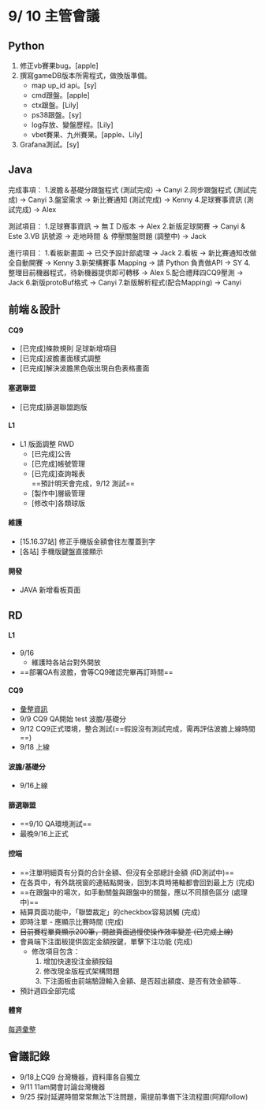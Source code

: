 # 9/ 10 主管會議

## Python

1. 修正vb賽果bug。[apple]
2. 撰寫gameDB版本所需程式，做換版準備。 
    - map up_id api。[sy]
    - cmd跟盤。[apple]
    - ctx跟盤。[Lily]
    - ps38跟盤。[sy]
    - log存放、變盤歷程。[Lily] 
    - vbet賽果、九州賽果。[apple、Lily]
3. Grafana測試。[sy]

## Java

完成事項：
1.波膽＆基礎分跟盤程式 (測試完成) -> Canyi
2.同步跟盤程式 (測試完成) -> Canyi
3.盤室需求 -> 新比賽通知 (測試完成) -> Kenny
4.足球賽事資訊 (測試完成) -> Alex

測試項目：
1.足球賽事資訊 -> 無ＩＤ版本 -> Alex
2.新版足球開賽 -> Canyi & Este
3.VB 訊號源 -> 走地時間 ＆ 停壓關盤問題 (調整中) -> Jack

進行項目：
1.看板新畫面 -> 已交予設計部處理 -> Jack
2.看板 -> 新比賽通知改做全自動開賽 -> Kenny
3.新架構賽事 Mapping -> 請 Python 負責做API -> SY
4.整理目前機器程式，待新機器提供即可轉移 -> Alex
5.配合禮拜四CQ9壓測 -> Jack
6.新版protoBuf格式 -> Canyi
7.新版解析程式(配合Mapping) -> Canyi



## 前端＆設計

#### CQ9
* [已完成]條款規則 足球新增項目
* [已完成]波膽畫面樣式調整
* [已完成]解決波膽黑色版出現白色表格畫面

#### 塞選聯盟
* [已完成]篩選聯盟跑版

#### L1
- L1 版面調整 RWD
    - [已完成]公告
    - [已完成]帳號管理
    - [已完成]查詢報表  
==預計明天會完成，9/12 測試==
    - [製作中]層級管理
    - [修改中]各類球版

#### 維護
* [15.16.37站] 修正手機版金額會往左覆蓋到字
* [各站] 手機版鍵盤直接顯示

#### 開發
* JAVA 新增看板頁面



## RD

#### L1
- 9/16
    - 維護時各站台對外開放
- ==部署QA有波膽，會等CQ9確認完畢再訂時間==

#### CQ9
- [彙整資訊](https://hackmd.io/JLPg68DdTPCiL4QtTGxneQ?view)
- 9/9  CQ9 QA開始 test 波膽/基礎分
- 9/12 CQ9正式環境，整合測試(==假設沒有測試完成，需再評估波膽上線時間==)
- 9/18 上線

#### 波膽/基礎分
- 9/16上線

#### 篩選聯盟
- ==9/10 QA環境測試==
- 最晚9/16上正式

#### 控端
- ==注單明細頁有分頁的合計金額、但沒有全部總計金額 (RD測試中)==
- 在各頁中，有外跳視窗的連結點開後，回到本頁時捲軸都會回到最上方 (完成)
- ==在跟盤中的場次，如手動關盤與跟盤中的關盤，應以不同顏色區分 (處理中)==
- 結算頁面功能中，「聯盟裁定」的checkbox容易誤觸 (完成)
- 即時注單 - 應顯示比賽時間 (完成)
- ~~目前賽程單頁顯示200筆，開啟頁面過慢使操作效率變差 (已完成上線)~~
- 會員端下注面板提供固定金額按鍵，單擊下注功能 (完成)
    - 修改項目包含：
        1. 增加快速投注金額按鈕
        2. 修改現金版程式架構問題
        3. 下注面板由前端驗證輸入金額、是否超出額度、是否有效金額等..
- 預計週四全部完成

#### 體育
[每週彙整](https://hackmd.io/IH944rIgS9yk1BSy49_l9w)


## 會議記錄
- 9/18上CQ9 台灣機器，資料庫各自獨立
- 9/11 11am開會討論台灣機器
- 9/25 探討延遲時間常常無法下注問題，需提前準備下注流程圖(阿翔follow)